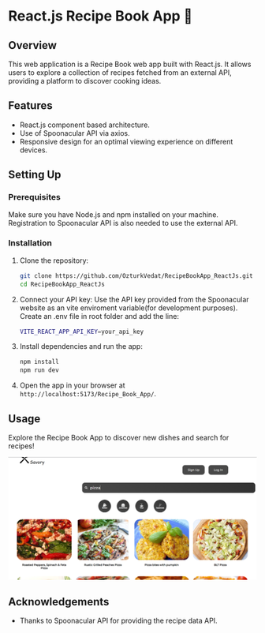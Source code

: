 # React.js Recipe Book App 🍲

## Overview

This web application is a Recipe Book web app built with React.js. It allows users to explore a collection of recipes fetched from an external API, providing a platform to discover cooking ideas.

## Features

- React.js component based architecture.
- Use of Spoonacular API via axios.
- Responsive design for an optimal viewing experience on different devices.


## Setting Up

### Prerequisites

Make sure you have Node.js and npm installed on your machine. Registration to Spoonacular API is also needed to use the external API.

### Installation

1. Clone the repository:

   ```bash
   git clone https://github.com/OzturkVedat/RecipeBookApp_ReactJs.git
   cd RecipeBookApp_ReactJs
   ```
2. Connect your API key:
   Use the API key provided from the Spoonacular website as an vite enviroment variable(for development purposes). Create an .env file in root folder and add the line:
   ```bash
   VITE_REACT_APP_API_KEY=your_api_key
   ```
4. Install dependencies and run the app:

   ```bash
   npm install
   npm run dev
   ```

5. Open the app in your browser at `http://localhost:5173/Recipe_Book_App/`.

## Usage

Explore the Recipe Book App to discover new dishes and search for recipes!

![Screenshot](./public/recipe-book.png)

## Acknowledgements

- Thanks to Spoonacular API for providing the recipe data API.
